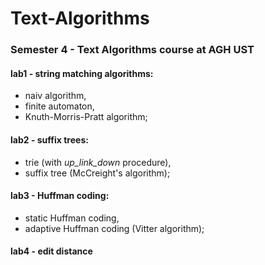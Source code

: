# Text-Algorithms
### Semester 4 - Text Algorithms course at AGH UST

#### lab1 - string matching algorithms:
 - naiv algorithm,
 - finite automaton,
 - Knuth-Morris-Pratt algorithm;
#### lab2 - suffix trees:
 - trie (with *up_link_down* procedure),
 - suffix tree (McCreight's algorithm);
 #### lab3 - Huffman coding:
 - static Huffman coding,
 - adaptive Huffman coding (Vitter algorithm);
 #### lab4 - edit distance
